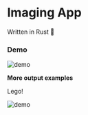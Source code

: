 # Imaging App

Written in Rust 🦀

### Demo

![demo](https://media.discordapp.net/attachments/918592221673058366/1320948458877882428/image.png?ex=68bf979e&is=68be461e&hm=3c8c257c803239a6840495b26f8d31dcc36337e5e6a1db1e49413039afd369e2&=&format=webp&quality=lossless&width=793&height=371)

**More output examples**

Lego!

![demo](https://media.discordapp.net/attachments/826114978854600714/1321194051201925161/output.png?ex=68b9e4d8&is=68b89358&hm=21c5506afdc5eec9622711a3022ad4c431942809c9db1cb00120de9f1c92cc9d&=&format=webp&quality=lossless&width=400&height=400)
